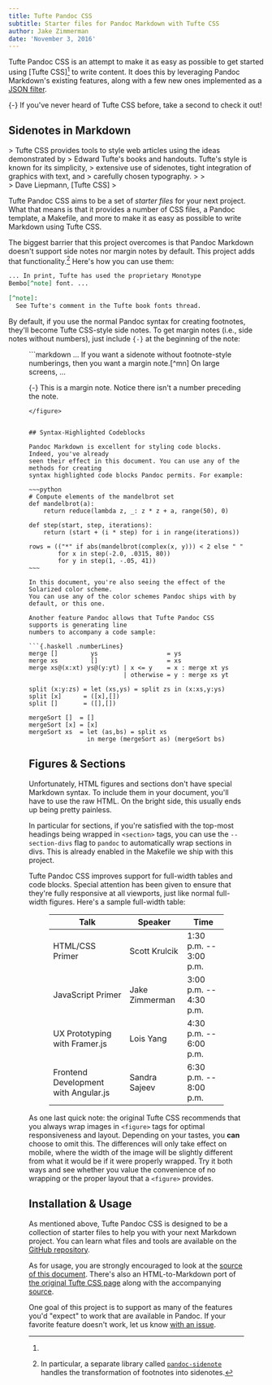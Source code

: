 ```yaml
---
title: Tufte Pandoc CSS
subtitle: Starter files for Pandoc Markdown with Tufte CSS
author: Jake Zimmerman
date: 'November 3, 2016'
---
```


Tufte Pandoc CSS is an attempt to make it as easy as possible to get started
using [Tufte CSS][^tufte-css] to write content. It does this by leveraging
Pandoc Markdown's existing features, along with a few new ones implemented as
a [JSON filter].

[^tufte-css]:
  {-} If you've never heard of Tufte CSS before, take a second to check it out!


## Sidenotes in Markdown

<div class="epigraph">
> Tufte CSS provides tools to style web articles using the ideas demonstrated by
> Edward Tufte's books and handouts. Tufte's style is known for its simplicity,
> extensive use of sidenotes, tight integration of graphics with text, and
> carefully chosen typography.
>
> <footer>
> Dave Liepmann, [Tufte CSS]
> </footer>
</div>

Tufte Pandoc CSS aims to be a set of *starter files* for your next project. What
that means is that it provides a number of CSS files, a Pandoc template, a
Makefile, and more to make it as easy as possible to write Markdown using Tufte
CSS.

The biggest barrier that this project overcomes is that Pandoc Markdown doesn't
support side notes nor margin notes by default. This project adds that
functionality.[^pdsn] Here's how you can use them:

[^pdsn]: In particular, a separate library called [`pandoc-sidenote`] handles
  the transformation of footnotes into sidenotes.

```markdown
... In print, Tufte has used the proprietary Monotype
Bembo[^note] font. ...

[^note]:
  See Tufte's comment in the Tufte book fonts thread.
```

By default, if you use the normal Pandoc syntax for creating footnotes, they'll
become Tufte CSS-style side notes. To get margin notes (i.e., side notes without
numbers), just include `{-}` at the beginning of the note:

<figure class="fullwidth">
```markdown
... If you want a sidenote without footnote-style numberings, then you want a
margin note.[^mn] On large screens, ...

[^mn]:
  {-} This is a margin note. Notice there isn't a number preceding the note.
```
</figure>


## Syntax-Highlighted Codeblocks

Pandoc Markdown is excellent for styling code blocks. Indeed, you've already
seen their effect in this document. You can use any of the methods for creating
syntax highlighted code blocks Pandoc permits. For example:

~~~python
# Compute elements of the mandelbrot set
def mandelbrot(a):
    return reduce(lambda z, _: z * z + a, range(50), 0)

def step(start, step, iterations):
    return (start + (i * step) for i in range(iterations))

rows = (("*" if abs(mandelbrot(complex(x, y))) < 2 else " "
        for x in step(-2.0, .0315, 80))
        for y in step(1, -.05, 41))
~~~

In this document, you're also seeing the effect of the Solarized color scheme.
You can use any of the color schemes Pandoc ships with by default, or this one.

Another feature Pandoc allows that Tufte Pandoc CSS supports is generating line
numbers to accompany a code sample:

```{.haskell .numberLines}
merge []         ys                   = ys
merge xs         []                   = xs
merge xs@(x:xt) ys@(y:yt) | x <= y    = x : merge xt ys
                          | otherwise = y : merge xs yt

split (x:y:zs) = let (xs,ys) = split zs in (x:xs,y:ys)
split [x]      = ([x],[])
split []       = ([],[])

mergeSort []  = []
mergeSort [x] = [x]
mergeSort xs  = let (as,bs) = split xs
                in merge (mergeSort as) (mergeSort bs)
```


## Figures & Sections

Unfortunately, HTML figures and sections don't have special Markdown syntax. To
include them in your document, you'll have to use the raw HTML. On the bright
side, this usually ends up being pretty painless.

In particular for sections, if you're satisfied with the top-most headings being
wrapped in `<section>` tags, you can use the `--section-divs` flag to `pandoc`
to automatically wrap sections in divs. This is already enabled in the Makefile
we ship with this project.

Tufte Pandoc CSS improves support for full-width tables and code blocks. Special
attention has been given to ensure that they're fully responsive at all
viewports, just like normal full-width figures. Here's a sample full-width
table:

<figure class="fullwidth">

| Talk                                 | Speaker        | Time                   |
| ----                                 | -------        | ----                   |
| HTML/CSS Primer                      | Scott Krulcik  | 1:30 p.m. -- 3:00 p.m. |
| JavaScript Primer                    | Jake Zimmerman | 3:00 p.m. -- 4:30 p.m. |
| UX Prototyping with Framer.js        | Lois Yang      | 4:30 p.m. -- 6:00 p.m. |
| Frontend Development with Angular.js | Sandra Sajeev  | 6:30 p.m. -- 8:00 p.m. |

</figure>

As one last quick note: the original Tufte CSS recommends that you always wrap
images in `<figure>` tags for optimal responsiveness and layout. Depending on
your tastes, you **can** choose to omit this. The differences will only take
effect on mobile, where the width of the image will be slightly different from
what it would be if it were properly wrapped. Try it both ways and see whether
you value the convenience of no wrapping or the proper layout that a `<figure>`
provides.


## Installation & Usage

As mentioned above, Tufte Pandoc CSS is designed to be a collection of starter
files to help you with your next Markdown project. You can learn what files and
tools are available on the [GitHub repository].

As for usage, you are strongly encouraged to look at the [source of this
document](index.md). There's also an HTML-to-Markdown port of [the original
Tufte CSS page] along with the accompanying [source](tufte-md/index.md).

One goal of this project is to support as many of the features you'd "expect" to
work that are available in Pandoc. If your favorite feature doesn't work, let us
know [with an issue].




[Tufte CSS]: https://edwardtufte.github.io/tufte-css/
[JSON filter]: http://pandoc.org/scripting.html#json-filters
[`pandoc-sidenote`]: https://github.com/jez/pandoc-sidenote
[GitHub repository]: https://github.com/jez/tufte-pandoc-css
[the original Tufte CSS page]: tufte-md/
[with an issue]: https://github.com/jez/tufte-pandoc-css/issues
